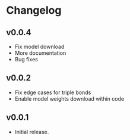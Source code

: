 # Changelog

## v0.0.4

- Fix model download
- More documentation
- Bug fixes

## v0.0.2

- Fix edge cases for triple bonds
- Enable model weights download within code

## v0.0.1

- Initial release.

